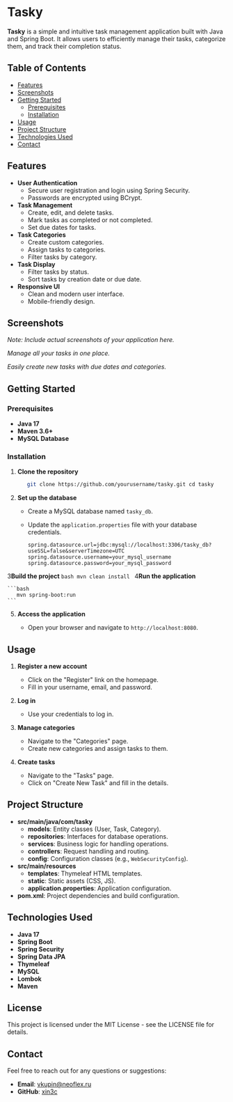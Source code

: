 # Tasky

**Tasky** is a simple and intuitive task management application built with Java and Spring Boot. It allows users to efficiently manage their tasks, categorize them, and track their completion status.

## Table of Contents

- [Features](#features)
- [Screenshots](#screenshots)
- [Getting Started](#getting-started)
    - [Prerequisites](#prerequisites)
    - [Installation](#installation)
- [Usage](#usage)
- [Project Structure](#project-structure)
- [Technologies Used](#technologies-used)
- [Contact](#contact)

## Features

- **User Authentication**
    - Secure user registration and login using Spring Security.
    - Passwords are encrypted using BCrypt.
- **Task Management**
    - Create, edit, and delete tasks.
    - Mark tasks as completed or not completed.
    - Set due dates for tasks.
- **Task Categories**
    - Create custom categories.
    - Assign tasks to categories.
    - Filter tasks by category.
- **Task Display**
    - Filter tasks by status.
    - Sort tasks by creation date or due date.
- **Responsive UI**
    - Clean and modern user interface.
    - Mobile-friendly design.

## Screenshots

_Note: Include actual screenshots of your application here._

_Manage all your tasks in one place._

_Easily create new tasks with due dates and categories._

## Getting Started

### Prerequisites

- **Java 17**
- **Maven 3.6+**
- **MySQL Database**

### Installation

1. **Clone the repository**
    
    ```bash
       git clone https://github.com/yourusername/tasky.git cd tasky
    ```
    
2. **Set up the database**
    
    - Create a MySQL database named `tasky_db`.
        
    - Update the `application.properties` file with your database credentials.
        
        ```
        spring.datasource.url=jdbc:mysql://localhost:3306/tasky_db?useSSL=false&serverTimezone=UTC
        spring.datasource.username=your_mysql_username
        spring.datasource.password=your_mysql_password
        ```
        
3**Build the project**
    ```bash
       mvn clean install
    ```
4**Run the application**
    
    ```bash
       mvn spring-boot:run
    ```
    
5. **Access the application**
    
    - Open your browser and navigate to `http://localhost:8080`.

## Usage

1. **Register a new account**
    
    - Click on the "Register" link on the homepage.
    - Fill in your username, email, and password.
2. **Log in**
    
    - Use your credentials to log in.
3. **Manage categories**

    - Navigate to the "Categories" page.
    - Create new categories and assign tasks to them.
4. **Create tasks**

    - Navigate to the "Tasks" page.
    - Click on "Create New Task" and fill in the details.


## Project Structure

- **src/main/java/com/tasky**
    - **models**: Entity classes (User, Task, Category).
    - **repositories**: Interfaces for database operations.
    - **services**: Business logic for handling operations.
    - **controllers**: Request handling and routing.
    - **config**: Configuration classes (e.g., `WebSecurityConfig`).
- **src/main/resources**
    - **templates**: Thymeleaf HTML templates.
    - **static**: Static assets (CSS, JS).
    - **application.properties**: Application configuration.
- **pom.xml**: Project dependencies and build configuration.

## Technologies Used

- **Java 17**
- **Spring Boot**
- **Spring Security**
- **Spring Data JPA**
- **Thymeleaf**
- **MySQL**
- **Lombok**
- **Maven**


## License

This project is licensed under the MIT License - see the LICENSE file for details.


## Contact

Feel free to reach out for any questions or suggestions:

- **Email**: vkupin@neoflex.ru
- **GitHub**: [xin3c](https://github.com/xin3c)
